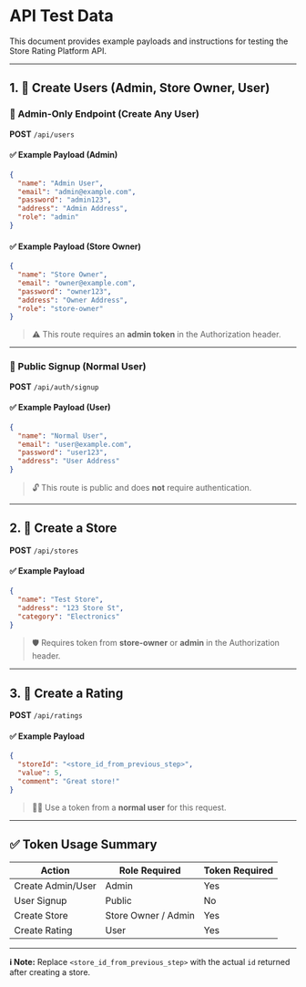 
# API Test Data

This document provides example payloads and instructions for testing the Store Rating Platform API.

---

## 1. 👤 Create Users (Admin, Store Owner, User)

### 🔐 Admin-Only Endpoint (Create Any User)
**POST** `/api/users`

#### ✅ Example Payload (Admin)
```json
{
  "name": "Admin User",
  "email": "admin@example.com",
  "password": "admin123",
  "address": "Admin Address",
  "role": "admin"
}
```

#### ✅ Example Payload (Store Owner)
```json
{
  "name": "Store Owner",
  "email": "owner@example.com",
  "password": "owner123",
  "address": "Owner Address",
  "role": "store-owner"
}
```

> ⚠️ This route requires an **admin token** in the Authorization header.

---

### 👥 Public Signup (Normal User)
**POST** `/api/auth/signup`

#### ✅ Example Payload (User)
```json
{
  "name": "Normal User",
  "email": "user@example.com",
  "password": "user123",
  "address": "User Address"
}
```

> 🔓 This route is public and does **not** require authentication.

---

## 2. 🏪 Create a Store

**POST** `/api/stores`

#### ✅ Example Payload
```json
{
  "name": "Test Store",
  "address": "123 Store St",
  "category": "Electronics"
}
```

> 🛡️ Requires token from **store-owner** or **admin** in the Authorization header.

---

## 3. 🌟 Create a Rating

**POST** `/api/ratings`

#### ✅ Example Payload
```json
{
  "storeId": "<store_id_from_previous_step>",
  "value": 5,
  "comment": "Great store!"
}
```

> 🧑‍💻 Use a token from a **normal user** for this request.

---

## ✅ Token Usage Summary

| Action               | Role Required        | Token Required |
|----------------------|----------------------|----------------|
| Create Admin/User    | Admin                | Yes            |
| User Signup          | Public               | No             |
| Create Store         | Store Owner / Admin  | Yes            |
| Create Rating        | User                 | Yes            |

---

**ℹ️ Note:** Replace `<store_id_from_previous_step>` with the actual `id` returned after creating a store.
